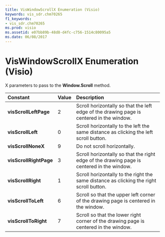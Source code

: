 ```yaml
---
title: VisWindowScrollX Enumeration (Visio)
keywords: vis_sdr.chm70265
f1_keywords:
- vis_sdr.chm70265
ms.prod: visio
ms.assetid: e07bb89b-48d8-d4fc-c756-1514c80095a5
ms.date: 06/08/2017
---
```



# VisWindowScrollX Enumeration (Visio)

X parameters to pass to the  **Window.Scroll** method.



|**Constant**|**Value**|**Description**|
|:-----|:-----|:-----|
| **visScrollLeftPage**|2|Scroll horizontally so that the left edge of the drawing page is centered in the window.|
| **visScrollLeft**|0|Scroll horizontally to the left the same distance as clicking the left scroll button.|
| **visScrollNoneX**|9|Do not scroll horizontally.|
| **visScrollRightPage**|3|Scroll horizontally so that the right edge of the drawing page is centered in the window.|
| **visScrollRight**|1|Scroll horizontally to the right the same distance as clicking the right scroll button.|
| **visScrollToLeft**|6|Scroll so that the upper left corner of the drawing page is centered in the window.|
| **visScrollToRight**|7|Scroll so that the lower right corner of the drawing page is centered in the window.|

